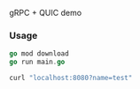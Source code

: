 gRPC + QUIC demo

### Usage

```go
go mod download
go run main.go
```

```cmd
curl "localhost:8080?name=test"
```